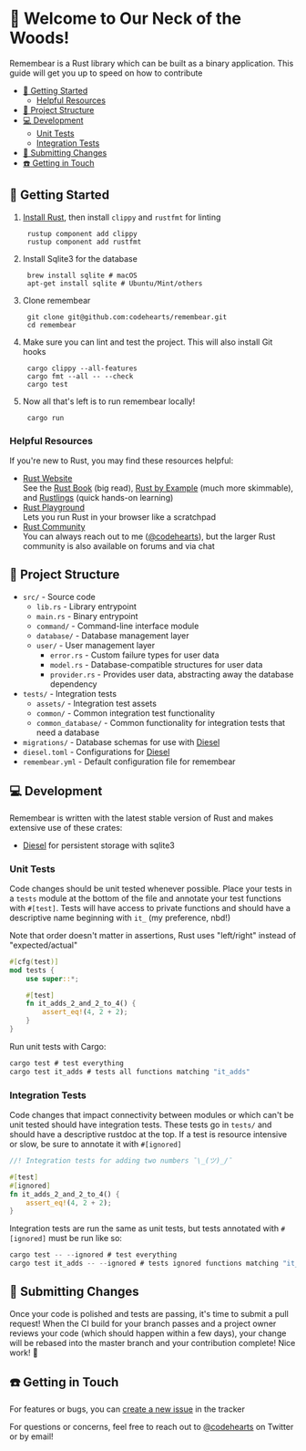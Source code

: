 # :bear: Welcome to Our Neck of the Woods!

Remembear is a Rust library which can be built as a binary application. This guide will get you up to speed on how to contribute

- [:star2: Getting Started](#star2-getting-started)
  - [Helpful Resources](#helpful-resources)
- [:herb: Project Structure](#herb-project-structure)
- [:computer: Development](#computer-development)
  - [Unit Tests](#unit-tests)
  - [Integration Tests](#integration-tests)
- [:incoming_envelope: Submitting Changes](#incoming_envelope-submitting-changes)
- [:phone: Getting in Touch](#phone-getting-in-touch)

## :star2: Getting Started

1. [Install Rust](https://www.rust-lang.org/tools/install), then install `clippy` and `rustfmt` for linting

        rustup component add clippy
        rustup component add rustfmt
1. Install Sqlite3 for the database

        brew install sqlite # macOS
        apt-get install sqlite # Ubuntu/Mint/others
1. Clone remembear

        git clone git@github.com:codehearts/remembear.git
        cd remembear
1. Make sure you can lint and test the project. This will also install Git hooks

        cargo clippy --all-features
        cargo fmt --all -- --check
        cargo test
1. Now all that's left is to run remembear locally!

        cargo run

### Helpful Resources

If you're new to Rust, you may find these resources helpful:

- [Rust Website](https://www.rust-lang.org/learn)  
  See the [Rust Book](https://doc.rust-lang.org/book/) (big read), [Rust by Example](https://doc.rust-lang.org/stable/rust-by-example/) (much more skimmable), and [Rustlings](https://github.com/rust-lang/rustlings/) (quick hands-on learning)
- [Rust Playground](https://play.rust-lang.org)  
  Lets you run Rust in your browser like a scratchpad
- [Rust Community](https://www.rust-lang.org/community)  
  You can always reach out to me ([@codehearts](https://github.com/codehearts)), but the larger Rust community is also available on forums and via chat

## :herb: Project Structure

- `src/` - Source code
  - `lib.rs` - Library entrypoint
  - `main.rs` - Binary entrypoint 
  - `command/` - Command-line interface module
  - `database/` - Database management layer
  - `user/` - User management layer
    - `error.rs` - Custom failure types for user data
    - `model.rs` - Database-compatible structures for user data
    - `provider.rs` - Provides user data, abstracting away the database dependency
- `tests/` - Integration tests
  - `assets/` - Integration test assets
  - `common/` - Common integration test functionality
  - `common_database/` - Common functionality for integration tests that need a database
- `migrations/` - Database schemas for use with [Diesel](http://diesel.rs)
- `diesel.toml` - Configurations for [Diesel](http://diesel.rs)
- `remembear.yml` - Default configuration file for remembear

## :computer: Development

Remembear is written with the latest stable version of Rust and makes extensive use of these crates:

- [Diesel](http://diesel.rs) for persistent storage with sqlite3

### Unit Tests

Code changes should be unit tested whenever possible. Place your tests in a `tests` module at the bottom of the file and annotate your test functions with `#[test]`. Tests will have access to private functions and should have a descriptive name beginning with `it_` (my preference, nbd!)

Note that order doesn't matter in assertions, Rust uses "left/right" instead of "expected/actual"

```rust
#[cfg(test)]
mod tests {
    use super::*;

    #[test]
    fn it_adds_2_and_2_to_4() {
        assert_eq!(4, 2 + 2);
    }
}
```

Run unit tests with Cargo:

```rust
cargo test # test everything
cargo test it_adds # tests all functions matching "it_adds"
```

### Integration Tests

Code changes that impact connectivity between modules or which can't be unit tested should have integration tests. These tests go in `tests/` and should have a descriptive rustdoc at the top. If a test is resource intensive or slow, be sure to annotate it with `#[ignored]`

```rust
//! Integration tests for adding two numbers ¯\_(ツ)_/¯

#[test]
#[ignored]
fn it_adds_2_and_2_to_4() {
    assert_eq!(4, 2 + 2);
}
```

Integration tests are run the same as unit tests, but tests annotated with `#[ignored]` must be run like so:

```rust
cargo test -- --ignored # test everything
cargo test it_adds -- --ignored # tests ignored functions matching "it_adds"
```

## :incoming_envelope: Submitting Changes

Once your code is polished and tests are passing, it's time to submit a pull request! When the CI build for your branch passes and a project owner reviews your code (which should happen within a few days), your change will be rebased into the master branch and your contribution complete! Nice work! :sparkling_heart:

## :phone: Getting in Touch

For features or bugs, you can [create a new issue](https://github.com/codehearts/remembear/issues/new) in the tracker

For questions or concerns, feel free to reach out to [@codehearts](https://twitter.com/codehearts) on Twitter or by email!
